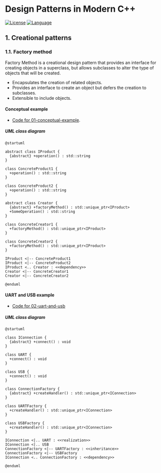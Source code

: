 # Design Patterns in Modern C++

[![License](https://img.shields.io/badge/License-MIT-blue.svg)](https://shields.io/) [![Language](https://img.shields.io/badge/Made%20with-C++-blue.svg)](https://shields.io/)

## 1. Creational patterns

### 1.1. Factory method

Factory Method is a creational design pattern that provides an interface for creating objects in a superclass, but allows subclasses to alter the type of objects that will be created.

* Encapsulates the creation of related objects.
* Provides an interface to create an object but defers the creation to subclasses.
* Extensible to include objects.

#### Conceptual example

* [Code for 01-conceptual-example](01-creational/01-factory-method/01-conceptual-example/).
  
##### UML class diagram

```plantuml
@startuml

abstract class IProduct {
  {abstract} +operation() : std::string
}

class ConcreteProduct1 {
  +operation() : std::string
}

class ConcreteProduct2 {
  +operation() : std::string
}

abstract class Creator {
  {abstract} +factoryMethod() : std::unique_ptr<IProduct>
  +SomeOperation() : std::string
}

class ConcreteCreator1 {
  +factoryMethod() : std::unique_ptr<IProduct>
}

class ConcreteCreator2 {
  +factoryMethod() : std::unique_ptr<IProduct>
}

IProduct <|-- ConcreteProduct1
IProduct <|-- ConcreteProduct2
IProduct <.. Creator : <<dependency>>
Creator <|-- ConcreteCreator1
Creator <|-- ConcreteCreator2

@enduml
```

#### UART and USB example

* [Code for 02-uart-and-usb](01-creational/01-factory-method/02-uart-and-usb/)

##### UML class diagram

```plantuml
@startuml

class IConnection {
  {abstract} +connect() : void
}

class UART {
  +connect() : void
}

class USB {
  +connect() : void
}

class ConnectionFactory {
  {abstract} +createHandler() : std::unique_ptr<IConnection>
}

class UARTFactory {
  +createHandler() : std::unique_ptr<IConnection>
}

class USBFactory {
  +createHandler() : std::unique_ptr<IConnection>
}

IConnection <|.. UART : <<realization>>
IConnection <|.. USB
ConnectionFactory <|-- UARTFactory : <<inheritance>>
ConnectionFactory <|-- USBFactory
IConnection <.. ConnectionFactory : <<dependency>>

@enduml
```